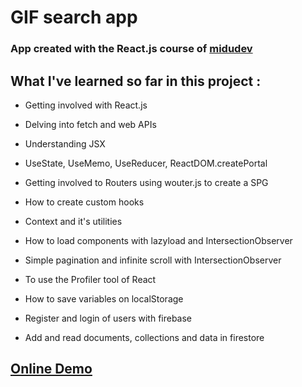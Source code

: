 # GIF search app

### App created with the React.js course of [midudev](https://youtube.com/playlist?list=PLV8x_i1fqBw0B008sQn79YxCjkHJU84pC)

## What I've learned so far in this project :

- Getting involved with React.js

- Delving into fetch and web APIs

- Understanding JSX

- UseState, UseMemo, UseReducer, ReactDOM.createPortal

- Getting involved to Routers using wouter.js to create a SPG

- How to create custom hooks

- Context and it's utilities

- How to load components with lazyload and IntersectionObserver

- Simple pagination and infinite scroll with IntersectionObserver

- To use the Profiler tool of React

- How to save variables on localStorage

- Register and login of users with firebase

- Add and read documents, collections and data in firestore

## [Online Demo](https://giffi-baltazar.vercel.app/)

